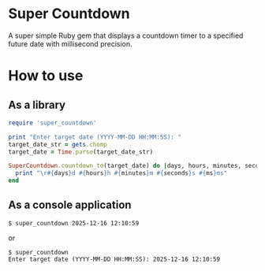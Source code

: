 # Super Countdown

A super simple Ruby gem that displays a countdown timer to a specified future date with millisecond precision.

# How to use

## As a library

```ruby
require 'super_countdown'

print "Enter target date (YYYY-MM-DD HH:MM:SS): "
target_date_str = gets.chomp
target_date = Time.parse(target_date_str)

SuperCountdown.countdown_to(target_date) do |days, hours, minutes, seconds, ms|
  print "\r#{days}d #{hours}h #{minutes}m #{seconds}s #{ms}ms"
end
```

## As a console application

```
$ super_countdown 2025-12-16 12:10:59
```

or

```
$ super_countdown
Enter target date (YYYY-MM-DD HH:MM:SS): 2025-12-16 12:10:59
```
